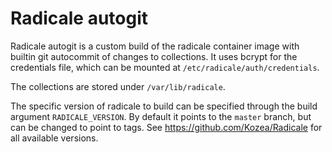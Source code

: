 # Radicale autogit

Radicale autogit is a custom build of the radicale container image with builtin git autocommit of changes to collections.
It uses bcrypt for the credentials file, which can be mounted at `/etc/radicale/auth/credentials`.

The collections are stored under `/var/lib/radicale`.

The specific version of radicale to build can be specified through the build argument `RADICALE_VERSION`.
By default it points to the `master` branch, but can be changed to point to tags.
See https://github.com/Kozea/Radicale for all available versions.